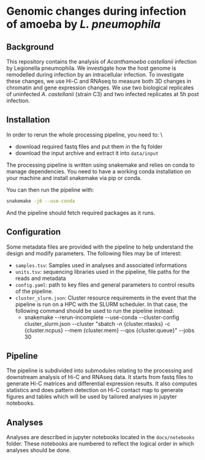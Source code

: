 # Genomic changes during infection of amoeba by _L. pneumophila_

## Background

This repository contains the analysis of _Acanthamoeba castellanii_ infection by Legionella pneumophila.
We investigate how the host genome is remodelled during infection by an intracellular infection. To investigate these changes, we use Hi-C and RNAseq to measure both 3D changes in chromatin and gene expression changes. We use two biological replicates of uninfected _A. castellanii_ (strain C3) and two infected replicates at 5h post infection.

## Installation

In order to rerun the whole processing pipeline, you need to: \

* download required fastq files and put them in the fq folder
* download the input archive and extract it into `data/input`

The processing pipeline is written using snakemake and relies on conda to manage dependencies. You need to have a working conda installation on your machine and install snakemake via pip or conda.

You can then run the pipeline with:

```sh
snakemake -j6 --use-conda
```
And the pipeline should fetch required packages as it runs.

## Configuration

Some metadata files are provided with the pipeline to help understand the design and modify parameters. The following files may be of interest:

* `samples.tsv`: Samples used in analyses and associated informations
* `units.tsv`: sequencing libraries used in the pipeline, file paths for the reads and metadata
* `config.yaml`: path to key files and general parameters to control results of the pipeline.
* `cluster_slurm.json`: Cluster resource requirements in the event that the pipeline is run on a HPC with the SLURM scheduler. In that case, the following command should be used to run the pipeline instead:
  + snakemake --rerun-incomplete --use-conda --cluster-config cluster_slurm.json --cluster "sbatch -n {cluster.ntasks} -c {cluster.ncpus} --mem {cluster.mem} --qos {cluster.queue}" --jobs 30

## Pipeline

The pipeline is subdivided into submodules relating to the processing and downstream analysis of Hi-C and RNAseq data. It starts from fastq files to generate Hi-C matrices and differential expression results. It also computes statistics and does pattern detection on Hi-C contact map to generate figures and tables which will be used by tailored analyses in jupyter notebooks.


## Analyses

Analyses are described in jupyter notebooks located in the `docs/notebooks` folder. These notebooks are numbered to reflect the logical order in which analyses should be done.